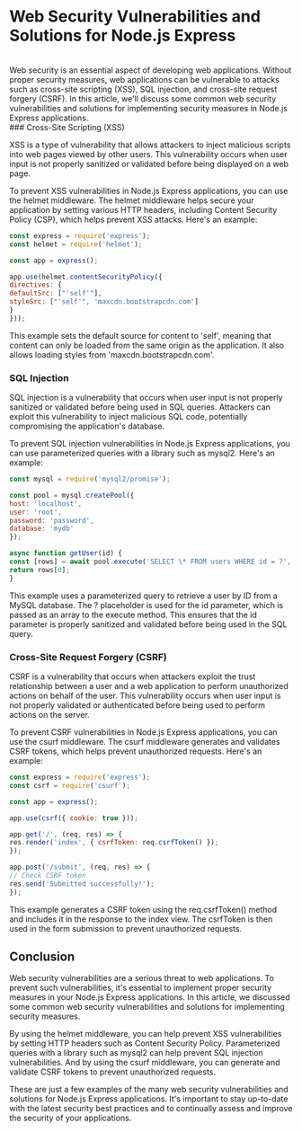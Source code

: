 # **Web Security Vulnerabilities and Solutions for Node.js Express**
<br>
Web security is an essential aspect of developing web applications. Without proper security measures, web applications can be vulnerable to attacks such as cross-site scripting (XSS), SQL injection, and cross-site request forgery (CSRF). In this article, we'll discuss some common web security vulnerabilities and solutions for implementing security measures in Node.js Express applications.
<br>
### Cross-Site Scripting (XSS)

XSS is a type of vulnerability that allows attackers to inject malicious scripts into web pages viewed by other users. This vulnerability occurs when user input is not properly sanitized or validated before being displayed on a web page.

To prevent XSS vulnerabilities in Node.js Express applications, you can use the helmet middleware. The helmet middleware helps secure your application by setting various HTTP headers, including Content Security Policy (CSP), which helps prevent XSS attacks. Here's an example:

``` js
const express = require('express');
const helmet = require('helmet');

const app = express();

app.use(helmet.contentSecurityPolicy({
directives: {
defaultSrc: ["'self'"],
styleSrc: ["'self'", 'maxcdn.bootstrapcdn.com']
}
}));
```

This example sets the default source for content to 'self', meaning that content can only be loaded from the same origin as the application. It also allows loading styles from 'maxcdn.bootstrapcdn.com'.
<br>
### SQL Injection

SQL injection is a vulnerability that occurs when user input is not properly sanitized or validated before being used in SQL queries. Attackers can exploit this vulnerability to inject malicious SQL code, potentially compromising the application's database.

To prevent SQL injection vulnerabilities in Node.js Express applications, you can use parameterized queries with a library such as mysql2. Here's an example:

``` js
const mysql = require('mysql2/promise');

const pool = mysql.createPool({
host: 'localhost',
user: 'root',
password: 'password',
database: 'mydb'
});

async function getUser(id) {
const [rows] = await pool.execute('SELECT \* FROM users WHERE id = ?', [id]);
return rows[0];
}
```

This example uses a parameterized query to retrieve a user by ID from a MySQL database. The ? placeholder is used for the id parameter, which is passed as an array to the execute method. This ensures that the id parameter is properly sanitized and validated before being used in the SQL query.
<br>
### Cross-Site Request Forgery (CSRF)

CSRF is a vulnerability that occurs when attackers exploit the trust relationship between a user and a web application to perform unauthorized actions on behalf of the user. This vulnerability occurs when user input is not properly validated or authenticated before being used to perform actions on the server.

To prevent CSRF vulnerabilities in Node.js Express applications, you can use the csurf middleware. The csurf middleware generates and validates CSRF tokens, which helps prevent unauthorized requests. Here's an example:

``` js
const express = require('express');
const csrf = require('csurf');

const app = express();

app.use(csrf({ cookie: true }));

app.get('/', (req, res) => {
res.render('index', { csrfToken: req.csrfToken() });
});

app.post('/submit', (req, res) => {
// Check CSRF token
res.send('Submitted successfully!');
});
```

This example generates a CSRF token using the req.csrfToken() method and includes it in the response to the index view. The csrfToken is then used in the form submission to prevent unauthorized requests.
<br>
## Conclusion

Web security vulnerabilities are a serious threat to web applications. To prevent such vulnerabilities, it's essential to implement proper security measures in your Node.js Express applications. In this article, we discussed some common web security vulnerabilities and solutions for implementing security measures.

By using the helmet middleware, you can help prevent XSS vulnerabilities by setting HTTP headers such as Content Security Policy. Parameterized queries with a library such as mysql2 can help prevent SQL injection vulnerabilities. And by using the csurf middleware, you can generate and validate CSRF tokens to prevent unauthorized requests.

These are just a few examples of the many web security vulnerabilities and solutions for Node.js Express applications. It's important to stay up-to-date with the latest security best practices and to continually assess and improve the security of your applications.